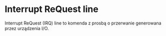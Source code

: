 # Interrupt ReQuest line
Interrupt ReQuest (IRQ) line to komenda z prosbą o przerwanie generowana przez urządzenia I/O. 